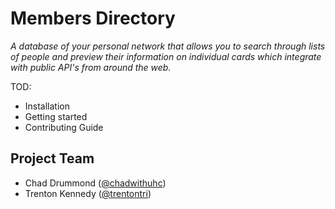 Members Directory
=========

_A database of your personal network that allows you to search through lists of people and preview their information on individual cards which integrate with public API's from around the web._

TOD:
- Installation
- Getting started
- Contributing Guide


## Project Team
* Chad Drummond ([@chadwithuhc](https://github.com/chadwithuhc))
* Trenton Kennedy ([@trentontri](https://github.com/trentontri))
